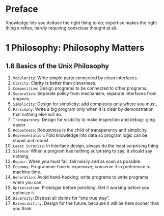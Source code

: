 # Preface
Knowledge lets you deduce the right thing to do; expertise makes the right thing a reflex, hardly requiring conscious thought at all.

# 1 Philosophy: Philosophy Matters
## 1.6 Basics of the Unix Philosophy
1. `Modularity`: Write simple parts connected by clean interfaces.
2. `Clarity`: Clarity is better than cleverness.
3. `Composition`: Design programs to be connected to other programs.
4. `Separation`: Separate policy from mechanism; separate interfaces from engines.
5. `Simplicity`: Design for simplicity; add complexity only where you must.
6. `Parsimony`: Write a big program only when it is clear by demonstration that nothing else will do.
7. `Transparency`: Design for visibility to make inspection and debug- ging easier.
8. `Robustness`: Robustness is the child of transparency and simplicity.
9. `Representation`: Fold knowledge into data so program logic can be stupid and robust.
10. `Least Surprise`: In interface design, always do the least surprising thing.
11. `Silence`: When a program has nothing surprising to say, it should say nothing.
12. `Repair`: When you must fail, fail noisily and as soon as possible.
13. `Economy`: Programmer time is expensive; conserve it in preference to machine time.
14. `Generation`: Avoid hand-hacking; write programs to write programs when you can.
15. `Optimization`: Prototype before polishing. Get it working before you optimize it.
16. `Diversity`: Distrust all claims for “one true way”.
17. `Extensibility`: Design for the future, because it will be here sooner than you think.
